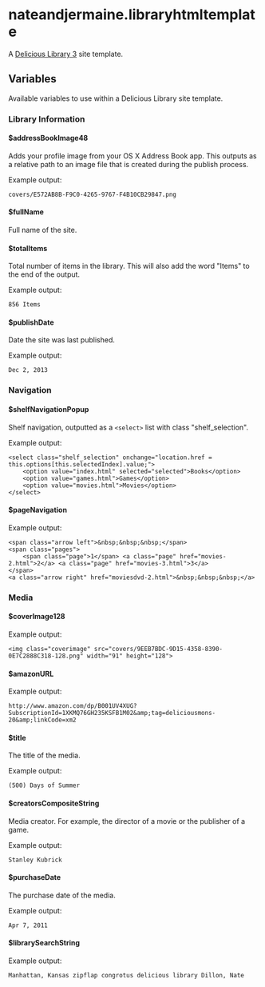 nateandjermaine.libraryhtmltemplate
===================================

A [Delicious Library 3](http://delicious-monster.com/) site template.

## Variables

Available variables to use within a Delicious Library site template.

### Library Information

#### $addressBookImage48

Adds your profile image from your OS X Address Book app. This outputs as a relative path to an image file that is created during the publish process.

Example output:

    covers/E572AB8B-F9C0-4265-9767-F4B10CB29847.png

#### $fullName

Full name of the site.

#### $totalItems

Total number of items in the library. This will also add the word "Items" to the end of the output.

Example output:

    856 Items

#### $publishDate

Date the site was last published.

Example output:

    Dec 2, 2013

### Navigation

#### $shelfNavigationPopup

Shelf navigation, outputted as a `<select>` list with class "shelf_selection".

Example output:

    <select class="shelf_selection" onchange="location.href = this.options[this.selectedIndex].value;">
        <option value="index.html" selected="selected">Books</option>
        <option value="games.html">Games</option>
        <option value="movies.html">Movies</option>
    </select>

#### $pageNavigation

Example output:

    <span class="arrow left">&nbsp;&nbsp;&nbsp;</span> 
    <span class="pages">
        <span class="page">1</span> <a class="page" href="movies-2.html">2</a> <a class="page" href="movies-3.html">3</a>
    </span> 
    <a class="arrow right" href="moviesdvd-2.html">&nbsp;&nbsp;&nbsp;</a>

### Media

#### $coverImage128

Example output:

    <img class="coverimage" src="covers/9EEB7BDC-9D15-4358-8390-0E7C2888C318-128.png" width="91" height="128">

#### $amazonURL

Example output:

    http://www.amazon.com/dp/B001UV4XUG?SubscriptionId=1XKMQ76GH235KSFB1M02&amp;tag=deliciousmons-20&amp;linkCode=xm2

#### $title

The title of the media.

Example output:

    (500) Days of Summer

#### $creatorsCompositeString

Media creator. For example, the director of a movie or the publisher of a game.

Example output:

    Stanley Kubrick

#### $purchaseDate

The purchase date of the media.

Example output:

    Apr 7, 2011

#### $librarySearchString

Example output:

    Manhattan, Kansas zipflap congrotus delicious library Dillon, Nate
